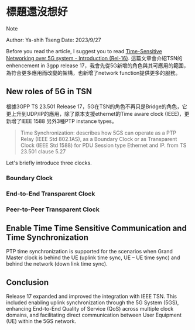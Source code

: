 # 標題還沒想好
>[!NOTE]
> Author: Ya-shih Tseng
> Date: 2023/9/27


Before you read the article, I suggest you to read  [Time-Sensitive Networking over 5G system - Introduction (Rel-16)](https://free5gc.org/blog/TSN/). 這篇文章會介紹TSN的enhencement in 3gpp release 17，我會先從5G新增的角色與其可應用的範圍，為符合更多應用而改變的架構，也新增了network function提供更多的服務。

## New roles of 5G in TSN
根據3GPP TS 23.501 Release 17，5G在TSN的角色不再只是Bridge的角色，它更上升到UDP/IP的應用，除了原本支援ethernet的Time aware clock (IEEE)，更新增了IEEE 1588 另外3種PTP instance types。

> Time Synchronization: describes how 5GS can operate as a PTP Relay (IEEE Std 802.1AS), as a Boundary Clock or as Transparent Clock (IEEE Std 1588) for PDU Session type Ethernet and IP.
> from TS 23.501 clause 5.27

Let's briefly introduce three clocks.

### Boundary Clock

### End-to-End Transparent Clock

### Peer-to-Peer Transparent Clock

## Enable Time Time Sensitive Communication and Time Synchronization

PTP time synchronization is supported for the scenarios when Grand Master clock is behind the UE (uplink time sync, UE – UE time sync) and behind the network (down link time sync).

## 

## Conclusion
Release 17 expanded and improved the integration with IEEE TSN. This included enabling uplink synchronization through the 5G System (5GS), enhancing End-to-End Quality of Service (QoS) across multiple clock domains, and facilitating direct communication between User Equipment (UE) within the 5GS network.